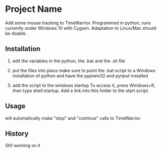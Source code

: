 # Project Name

Add some mouse tracking to TimeWarrior. Programmed in python, runs currently under Windows 10 with Cygwin.
Adaptation to Linux/Mac should be doable.

## Installation

1) edit the variables in the python, the .bat and the .sh file

2) put the files into place
make sure to point the .bat script to a Windows installation of python and have the pypiwin32 and pynput
installed

3) add the script to the windows startup
To access it, press Windows+R, then type shell:startup. Add a link into this folder to the 
start script.

## Usage

will automatically make "stop" and "continue" calls to TimeWarrior

## History

Still working on it
